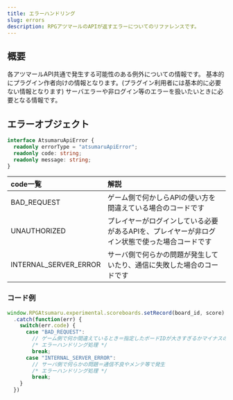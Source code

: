 ```yaml
---
title: エラーハンドリング
slug: errors
description: RPGアツマールのAPIが返すエラーについてのリファレンスです。
---
```


## 概要
各アツマールAPI共通で発生する可能性のある例外についての情報です。
基本的にプラグイン作者向けの情報となります。(プラグイン利用者には基本的に必要ない情報となります)
サーバエラーや非ログイン等のエラーを扱いたいときに必要となる情報です。

## エラーオブジェクト

```ts
interface AtsumaruApiError {
  readonly errorType = "atsumaruApiError";
  readonly code: string;
  readonly message: string;
}
```

code一覧 | 解説
:---|:---
BAD_REQUEST | ゲーム側で何かしらAPIの使い方を間違えている場合のコードです
UNAUTHORIZED | プレイヤーがログインしている必要があるAPIを、プレイヤーが非ログイン状態で使った場合コードです
INTERNAL_SERVER_ERROR | サーバ側で何らかの問題が発生していたり、通信に失敗した場合のコードです

### コード例

```js
window.RPGAtsumaru.experimental.scoreboards.setRecord(board_id, score)
  .catch(function(err) {
    switch(err.code) {
      case "BAD_REQUEST":
        // ゲーム側で何か間違えているとき＝指定したボードIDが大きすぎるかマイナスの場合などに発生
        /* エラーハンドリング処理 */
        break;
      case "INTERNAL_SERVER_ERROR":
        // サーバ側で何らかの問題＝通信不良やメンテ等で発生
        /* エラーハンドリング処理 */
        break;
    }
  })
```


